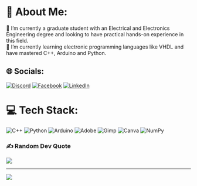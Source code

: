 # 💫 About Me:
🔭 I’m currently a graduate student with an Electrical and Electronics Engineering degree and looking to have practical hands-on experience in this field.<br>🌱 I’m currently learning electronic programming languages like VHDL and have mastered C++, Arduino and Python.<br>


## 🌐 Socials:
[![Discord](https://img.shields.io/badge/Discord-%237289DA.svg?logo=discord&logoColor=white)](https://discord.gg/https://discord.gg/Kv6xFzTd6w) [![Facebook](https://img.shields.io/badge/Facebook-%231877F2.svg?logo=Facebook&logoColor=white)](https://facebook.com/AdemolaPopoola) [![LinkedIn](https://img.shields.io/badge/LinkedIn-%230077B5.svg?logo=linkedin&logoColor=white)](www.linkedin.com/in/ademola-popoola-805731205 ) 

# 💻 Tech Stack:
![C++](https://img.shields.io/badge/c++-%2300599C.svg?style=for-the-badge&logo=c%2B%2B&logoColor=white) ![Python](https://img.shields.io/badge/python-3670A0?style=for-the-badge&logo=python&logoColor=ffdd54) ![Arduino](https://img.shields.io/badge/-Arduino-00979D?style=for-the-badge&logo=Arduino&logoColor=white) ![Adobe](https://img.shields.io/badge/adobe-%23FF0000.svg?style=for-the-badge&logo=adobe&logoColor=white) ![Gimp](https://img.shields.io/badge/Gimp-657D8B?style=for-the-badge&logo=gimp&logoColor=FFFFFF) ![Canva](https://img.shields.io/badge/Canva-%2300C4CC.svg?style=for-the-badge&logo=Canva&logoColor=white) ![NumPy](https://img.shields.io/badge/numpy-%23013243.svg?style=for-the-badge&logo=numpy&logoColor=white)


### ✍️ Random Dev Quote
![](https://quotes-github-readme.vercel.app/api?type=horizontal&theme=radical)

---
[![](https://visitcount.itsvg.in/api?id=Mst3rmnd&icon=0&color=0)](https://visitcount.itsvg.in)

<!-- Proudly created with GPRM ( https://gprm.itsvg.in ) -->
